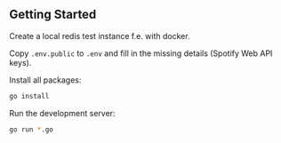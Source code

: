 ## Getting Started
Create a local redis test instance f.e. with docker.

Copy `.env.public` to `.env` and fill in the missing details (Spotify Web API keys).

Install all packages:
```bash
go install
```

Run the development server:

```bash
go run *.go
```